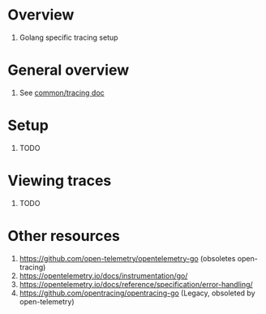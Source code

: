 # Overview
1. Golang specific tracing setup


# General overview
1. See [common/tracing doc](../common/tracing.md)


# Setup
1. TODO


# Viewing traces
1. TODO


# Other resources
1. https://github.com/open-telemetry/opentelemetry-go (obsoletes open-tracing)
1. https://opentelemetry.io/docs/instrumentation/go/
1. https://opentelemetry.io/docs/reference/specification/error-handling/
1. https://github.com/opentracing/opentracing-go (Legacy, obsoleted by open-telemetry)
